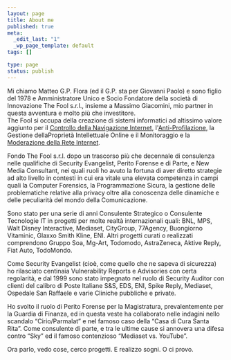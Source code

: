 ```yaml
--- 
layout: page
title: About me
published: true
meta: 
  _edit_last: "1"
  _wp_page_template: default
tags: []

type: page
status: publish
---
```

Mi chiamo Matteo G.P. Flora (ed il G.P. sta per Giovanni Paolo) e sono figlio del 1978 e Amministratore Unico e Socio Fondatore della società di Innovazione The Fool s.r.l., insieme a Massimo Giacomini, mio partner in questa avventura e molto più che investitore.  
The Fool si occupa della creazione di sistemi informatici ad altissimo valore aggiunto per il [Controllo della Navigazione Internet](http://fooldns.com), l'[Anti-Profilazione](http://fooldns.org), la Gestione dellaProprietà Intellettuale Online e il Monitoraggio e la [Moderazione della Rete Internet](http://fooldns.org).  
  
Fondo The Fool s.r.l. dopo un trascorso più che decennale di consulenza nelle qualifiche di Security Evangelist, Perito Forense e di Parte, e New Media Consultant, nei quali ruoli ho avuto la fortuna di aver diretto strategie ad alto livello in contesti in cui era vitale una elevata competenza in campi quali la Computer Forensics, la Programmazione Sicura, la gestione delle problematiche relative alla privacy oltre alla conoscenza delle dinamiche e delle peculiarità del mondo della Comunicazione.  
  
Sono stato per una serie di anni Consulente Strategico o Consulente Tecnologie IT in progetti per molte realtà internazionali quali: BNL, MPS, Walt Disney Interactive, Mediaset, CityGroup, 77Agency, Buongiorno Vitaminic, Glaxxo Smith Kline, ENI. Altri progetti curati o realizzati comprendono Gruppo Soa, Mg-Art, Todomodo, AstraZeneca, Aktive Reply, Fiat Auto, TodoMondo.  
  
Come Security Evangelist (cioè, come quello che ne sapeva di sicurezza) ho rilasciato centinaia Vulnerability Reports e Advisories con certa regolarità, e dal 1999 sono stato impegnato nel ruolo di Security Auditor con clienti del calibro di Poste Italiane S&amp;S, EDS, ENI, Spike Reply, Mediaset, Ospedale San Raffaele e varie Cliniche pubbliche e private.  
  
Ho svolto il ruolo di Perito Forense per la Magistratura, prevalentemente per la Guardia di Finanza, ed in questa veste ha collaborato nelle indagini nello scandalo “Cirio/Parmalat” e nel famoso caso della “Casa di Cura Santa Rita”. Come consulente di parte, e tra le ultime cause si annovera una difesa contro “Sky” ed il famoso contenzioso “Mediaset vs. YouTube”.  
  
Ora parlo, vedo cose, cerco progetti. E realizzo sogni. O ci provo.
